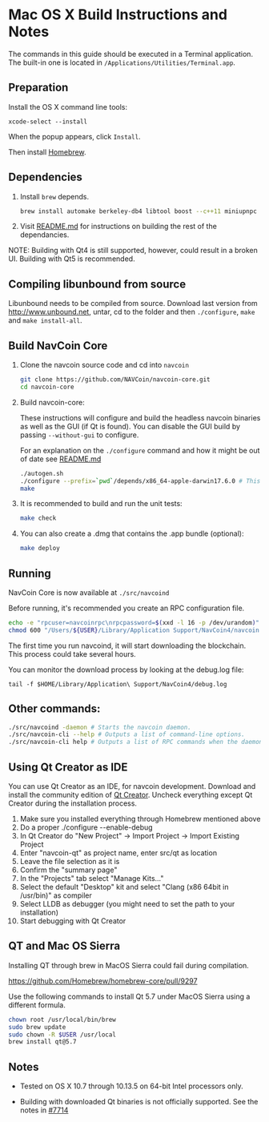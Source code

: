 # Mac OS X Build Instructions and Notes

The commands in this guide should be executed in a Terminal application.
The built-in one is located in `/Applications/Utilities/Terminal.app`.

## Preparation

Install the OS X command line tools:

`xcode-select --install`

When the popup appears, click `Install`.

Then install [Homebrew](http://brew.sh).

## Dependencies

1. Install `brew` depends.

    ```bash
    brew install automake berkeley-db4 libtool boost --c++11 miniupnpc openssl pkg-config homebrew/core/protobuf260 --c++11 qt5 libevent curl
    ```

2. Visit [README.md](../depends/README.md) for instructions on building the rest of the dependancies.

NOTE: Building with Qt4 is still supported, however, could result in a broken UI. Building with Qt5 is recommended.

## Compiling libunbound from source

Libunbound needs to be compiled from source. Download last version from http://www.unbound.net, untar, cd to the folder and then `./configure`, `make` and `make install-all`.


## Build NavCoin Core

1.  Clone the navcoin source code and cd into `navcoin`

    ```bash
    git clone https://github.com/NAVCoin/navcoin-core.git
    cd navcoin-core
    ```


2.  Build navcoin-core:

    These instructions will configure and build the headless navcoin binaries as well as the GUI (if Qt is found).
    You can disable the GUI build by passing `--without-gui` to configure.
    
    For an explanation on the `./configure` command and how it might be out of date see [README.md](README.md) 

    ```bash
    ./autogen.sh
    ./configure --prefix=`pwd`/depends/x86_64-apple-darwin17.6.0 # This command may be out of date    
    make
    ```

3.  It is recommended to build and run the unit tests:

    ```bash
    make check
    ```

4.  You can also create a .dmg that contains the .app bundle (optional):

    ```bash
    make deploy
    ```

## Running

NavCoin Core is now available at `./src/navcoind`

Before running, it's recommended you create an RPC configuration file.

```bash
echo -e "rpcuser=navcoinrpc\nrpcpassword=$(xxd -l 16 -p /dev/urandom)" > "/Users/${USER}/Library/Application Support/NavCoin4/navcoin.conf"
chmod 600 "/Users/${USER}/Library/Application Support/NavCoin4/navcoin.conf"
```

The first time you run navcoind, it will start downloading the blockchain. This process could take several hours.

You can monitor the download process by looking at the debug.log file:

`tail -f $HOME/Library/Application\ Support/NavCoin4/debug.log`

## Other commands:

```bash
./src/navcoind -daemon # Starts the navcoin daemon.
./src/navcoin-cli --help # Outputs a list of command-line options.
./src/navcoin-cli help # Outputs a list of RPC commands when the daemon is running.
```

## Using Qt Creator as IDE

You can use Qt Creator as an IDE, for navcoin development.
Download and install the community edition of [Qt Creator](https://www.qt.io/download/).
Uncheck everything except Qt Creator during the installation process.

1.  Make sure you installed everything through Homebrew mentioned above
2.  Do a proper ./configure --enable-debug
3.  In Qt Creator do "New Project" -> Import Project -> Import Existing Project
4.  Enter "navcoin-qt" as project name, enter src/qt as location
5.  Leave the file selection as it is
6.  Confirm the "summary page"
7.  In the "Projects" tab select "Manage Kits..."
8.  Select the default "Desktop" kit and select "Clang (x86 64bit in /usr/bin)" as compiler
9.  Select LLDB as debugger (you might need to set the path to your installation)
10. Start debugging with Qt Creator

## QT and Mac OS Sierra

Installing QT through brew in MacOS Sierra could fail during compilation.

https://github.com/Homebrew/homebrew-core/pull/9297

Use the following commands to install Qt 5.7 under MacOS Sierra using a different formula.

```bash
chown root /usr/local/bin/brew
sudo brew update
sudo chown -R $USER /usr/local
brew install qt@5.7
```

## Notes

- Tested on OS X 10.7 through 10.13.5 on 64-bit Intel processors only.

- Building with downloaded Qt binaries is not officially supported. See the notes in [#7714](https://github.com/navcoin/navcoin/issues/7714)
